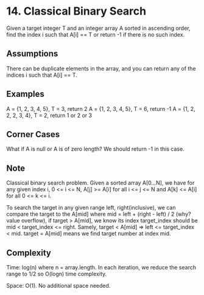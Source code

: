 # 14. Classical Binary Search

Given a target integer T and an integer array A sorted in ascending order, find the index i such that A[i] == T or return -1 if there is no such index.

## Assumptions
There can be duplicate elements in the array, and you can return any of the indices i such that A[i] == T.

## Examples
A = {1, 2, 3, 4, 5}, T = 3, return 2
A = {1, 2, 3, 4, 5}, T = 6, return -1
A = {1, 2, 2, 2, 3, 4}, T = 2, return 1 or 2 or 3

## Corner Cases
What if A is null or A is of zero length? We should return -1 in this case.

## Note
Classical binary search problem. Given a sorted array A[0...N], we have for any given index i, 0 <= i <= N, A[j] >= A[i] for all i <= j <= N and A[k] <= A[i] for all 0 <= k <= i.

To search the target in any given range left, right(inclusive), we can compare the target to the A[mid] where mid = left + (right - left) / 2 (why? value overflow), if target > A[mid], we know its index target_index should be mid < target_index <= right. Samely, target < A[mid] => left <= target_index < mid. target = A[mid] means we find target number at index mid.

## Complexity
Time: log(n) where n = array.length. In each iteration, we reduce the search range to 1/2 so O(logn) time complexity.

Space: O(1). No additional space needed.
